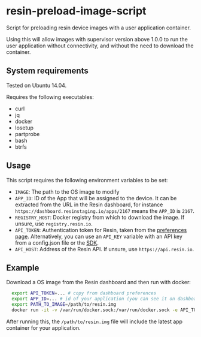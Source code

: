 # resin-preload-image-script

Script for preloading resin device images with a user application container.

Using this will allow images with supervisor version above 1.0.0 to run the user application without connectivity, and without the need to download the container.

## System requirements
Tested on Ubuntu 14.04.

Requires the following executables:
  * curl
  * jq
  * docker
  * losetup
  * partprobe
  * bash
  * btrfs

## Usage

This script requires the following environment variables to be set:
  * `IMAGE`: The path to the OS image to modify
  * `APP_ID`: ID of the App that will be assigned to the device. It can be extracted from the URL in the Resin dashboard, for instance `https://dashboard.resinstaging.io/apps/2167` means the `APP_ID` is `2167`.
  * `REGISTRY_HOST`: Docker registry from which to download the image. If unsure, use `registry.resin.io`.
  * `API_TOKEN`: Authentication token for Resin, taken from the [preferences page](https://dashboard.resinstaging.io/preferences?tab=details). Alternatively, you can use an `API_KEY` variable with an API key from a config.json file or the [SDK](https://github.com/resin-io/resin-sdk/blob/master/DOCUMENTATION.md#resin.models.application.getApiKey).
  * `API_HOST`: Address of the Resin API. If unsure, use `https://api.resin.io`.

## Example

Download a OS image from the Resin dashboard and then run with docker:

```bash
  export API_TOKEN=... # copy from dashboard preferences
  export APP_ID=... # id of your application (you can see it on dashboard URL when you visit your app page)
  export PATH_TO_IMAGE=/path/to/resin.img
  docker run -it -v /var/run/docker.sock:/var/run/docker.sock -e API_TOKEN=$API_TOKEN -e API_HOST=https://api.resin.io -e REGISTRY_HOST=registry.resin.io -e APP_ID=$APP_ID -e IMAGE=/img/resin.img -v $PATH_TO_IMAGE:/img/resin.img --privileged resin/resin-preload
```
After running this, the `/path/to/resin.img` file will include the latest app container for your application.

